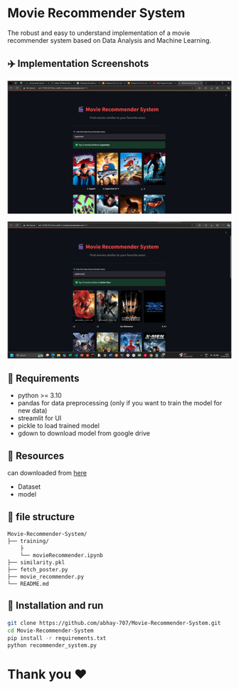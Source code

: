 # Movie Recommender System

The robust and easy to understand implementation of a movie recommender system based on Data Analysis and Machine Learning.

## ✈️ Implementation Screenshots

![spider-man](images/superman.png)

![superman](images/spider-man.png)

## 🔧 Requirements
- python >= 3.10
- pandas  for data preprocessing (only if you want to train the model for new data)
- streamlit  for UI    
- pickle  to load trained model
- gdown  to download model from google drive

## 📝 Resources
can downloaded from [here](https://drive.google.com/drive/folders/1U9wF20PpQdm7ysW0zilhWfiGVQ9pUYcn?usp=sharing)
- Dataset
- model

## 📂 file structure
```
Movie-Recommender-System/
├── training/
    ├
    └── movieRecommender.ipynb
├── similarity.pkl
├── fetch_poster.py
├── movie_recommender.py
└── README.md
```


## 🚀 Installation and run

```bash
git clone https://github.com/abhay-707/Movie-Recommender-System.git
cd Movie-Recommender-System
pip install -r requirements.txt
python recommender_system.py
```

# Thank you ❤️

